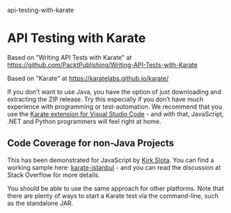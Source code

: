 api-testing-with-karate
# API Testing with Karate

Based on "Writing API Tests with Karate" at https://github.com/PacktPublishing/Writing-API-Tests-with-Karate

Based on "Karate" at https://karatelabs.github.io/karate/

If you don’t want to use Java, you have the option of just downloading and extracting the ZIP release. Try this especially if you don’t have much experience with programming or test-automation. We recommend that you use the [Karate extension for Visual Studio Code](https://marketplace.visualstudio.com/items?itemName=karatelabs.karate) - and with that, JavaScript, .NET and Python programmers will feel right at home.

## Code Coverage for non-Java Projects
This has been demonstrated for JavaScript by [Kirk Slota](https://twitter.com/kirk_slota). You can find a working sample here: [karate-istanbul](https://github.com/kirksl/karate-istanbul) - and you can read the discussion at Stack Overflow for more details.

You should be able to use the same approach for other platforms. Note that there are plenty of ways to start a Karate test via the command-line, such as the standalone JAR.
